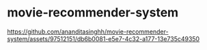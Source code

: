 # movie-recommender-system




https://github.com/ananditasinghh/movie-recommender-system/assets/97512151/db6b0081-e5e7-4c32-a177-13e735c49350
